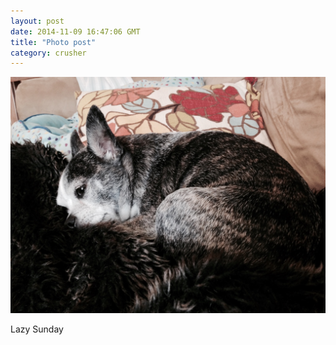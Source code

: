 ```yaml
---
layout: post
date: 2014-11-09 16:47:06 GMT
title: "Photo post"
category: crusher
---
```

![travisj](/images/97eef547193856f74ba85d40aa1f6f7794044dceeac62e0f19dfeb9562fadc3a.jpg)

Lazy Sunday
